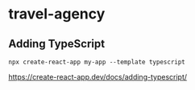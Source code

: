 # travel-agency

## Adding TypeScript

`npx create-react-app my-app --template typescript`

<https://create-react-app.dev/docs/adding-typescript/>
